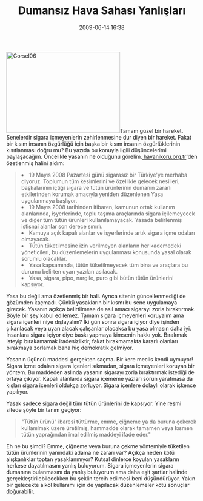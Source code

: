 ﻿---
layout: post
title: Dumans&#305;z Hava Sahas&#305; Yanl&#305;&#351;lar&#305;
date: 2009-06-14 16:38
comments: true
categories: []
---
<a href="http://onurbaykal.com.tr/wp-content/uploads/2009/06/Gorsel06.jpg"><img class="alignleft size-medium wp-image-814" title="Gorsel06" src="http://onurbaykal.com.tr/wp-content/uploads/2009/06/Gorsel06-300x214.jpg" alt="Gorsel06" width="300" height="214" /></a>Tamam güzel bir hareket. Senelerdir sigara içmeyenlerin zehirlenmesine dur diyen bir hareket. Fakat bir kısım insanın özgürlüğü için başka bir kısım insanın özgürlüklerinin kısıtlanması doğru mu? Bu yazıda bu konuyla ilgili düşüncelerimi paylaşacağım.
Öncelikle yasanın ne olduğunu görelim.<a href="http://www.havanikoru.org.tr"> havanikoru.org.tr</a>'den özetlenmiş halini aldım:
<blockquote>
	<li>19 Mayıs 2008 Pazartesi günü sigarasız bir Türkiye'ye merhaba diyoruz. Toplumun tüm kesimlerini ve özellikle gelecek nesilleri, başkalarının içtiği sigara ve tütün ürünlerinin dumanın zararlı etkilerinden korumak amacıyla yeniden düzenlenen Yasa uygulanmaya başlıyor.</li>
	<li>19 Mayıs 2008 tarihinden itibaren, kamunun ortak kullanım alanlarında, işyerlerinde, toplu taşıma araçlarında sigara içilemeyecek ve diğer tüm tütün ürünleri kullanılamayacak. Yasada belirlenmiş istisnai alanlar son derece sınırlı.</li>
	<li>Kamuya açık kapalı alanlar ve işyerlerinde artık sigara içme odaları olmayacak.</li>
	<li>Tütün tüketilmesine izin verilmeyen alanların her kademedeki yöneticileri, bu düzenlemelerin uygulanması konusunda yasal olarak sorumlu olacaklar.</li>
	<li>Yasa kapsamında, tütün tüketilmeyecek tüm bina ve araçlara bu durumu belirten uyarı yazıları asılacak.</li>
	<li>Yasa, sigara, pipo, nargile, puro gibi bütün tütün ürünlerini kapsıyor.</li>
</blockquote>
Yasa bu değil ama özetlenmiş bir hali. Ayrıca sitenin güncellenmediği de gözümden kaçmadı. Çünkü yasakların bir kısmı bu sene uygulamaya girecek. Yasanın açıkça belirtilmese de asıl amacı sigarayı zorla bıraktırmak. Böyle bir şey kabul edilemez. Tamam sigara içmeyenleri koruyalım ama sigara içenleri niye dışlayalım? İki gün sonra sigara içiyor diye işinden çıkarılacak veya uyarı alacak çalışanlar olacaksa bu yasa olmasın daha iyi. İnsanlara sigara içiyor diye baskı yapmaya kimsenin hakkı yok. Bırakmak isteyip bırakamamak iradesizliktir, fakat bırakmamakta kararlı olanları bırakmaya zorlamak bana hiç demokratik gelmiyor.

Yasanın üçüncü maddesi gerçekten saçma. Bir kere meclis kendi uymuyor! Sigara içme odaları sigara içenleri sıkmadan, sigara içmeyenleri koruyan bir yöntem. Bu maddeden aslında yasanın sigarayı zorla bıraktırmak istediği de ortaya çıkıyor. Kapalı alanlarda sigara içememe yazları sorun yaratmasa da kışları sigara içenleri oldukça zorluyor. Sigara içenlere dolaylı olarak işkence yapılıyor.

Yasak sadece sigara değil tüm tütün ürünlerini de kapsıyor. Yine resmi sitede şöyle bir tanım geçiyor:
<blockquote>"Tütün ürünü" ibaresi tüttürme, emme, çiğneme ya da buruna çekerek kullanılmak üzere üretilmiş, hammadde olarak tamamen veya kısmen tütün yaprağından imal edilmiş maddeyi ifade eder."</blockquote>
Eh ne bu şimdi? Emme, çiğneme veya buruna çekme yöntemiyle tüketilen tütün ürünlerinin yanındaki adama ne zararı var? Açıkça neden kötü alışkanlıklar toptan yasaklanmıyor? Kutsal dinlerce koyulan yasakların herkese dayatılmasını yanlış buluyorum. Sigara içmeyenlerin sigara dumanına bulanmasını da yanlış buluyorum ama daha eşit şartlar halinde gerçekleştirilebilecekken bu şeklin tercih edilmesi beni düşündürüyor. Yakın bir gelecekte alkol kullanımı için de yapılacak düzenlemeler kötü sonuçlar doğurabilir.
